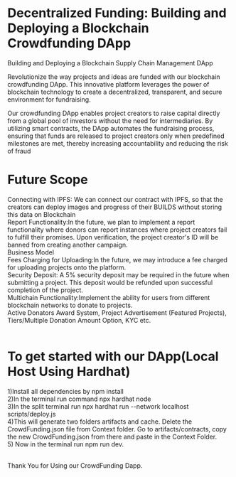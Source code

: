 
# Decentralized Funding: Building and Deploying a Blockchain Crowdfunding DApp

Building and Deploying a Blockchain Supply Chain Management DApp

Revolutionize the way projects and ideas are funded with our blockchain crowdfunding DApp. This innovative platform leverages the power of blockchain technology to create a decentralized, transparent, and secure environment for fundraising.

Our crowdfunding DApp enables project creators to raise capital directly from a global pool of investors without the need for intermediaries. By utilizing smart contracts, the DApp automates the fundraising process, ensuring that funds are released to project creators only when predefined milestones are met, thereby increasing accountability and reducing the risk of fraud

# Future Scope<br>
Connecting with IPFS: We can connect our contract with IPFS, so that the creators can deploy images and progress of their BUILDS without storing this data on Blockchain<br> 
Report Functionality:In the future, we plan to implement a report functionality where donors can report instances where project creators fail to fulfill their promises. Upon verification, the project creator's ID will be banned from creating another campaign.<br>
Business Model <br>
Fees Charging for Uploading:In the future, we may introduce a fee charged for uploading projects onto the platform.<br>
Security Deposit: A 5% security deposit may be required in the future when submitting a project. This deposit would be refunded upon successful completion of the project.<br>
Multichain Functionality:Implement the ability for users from different blockchain networks to donate to projects.<br>
Active Donators Award System, Project Advertisement (Featured Projects), Tiers/Multiple Donation Amount Option, KYC etc.<br><br>

# To get started with our DApp(Local Host Using Hardhat)
 1)Install all dependencies by npm install<br>
 2)In the terminal run command npx hardhat node<br>
 3)In the split terminal run npx hardhat run --network localhost scripts/deploy.js<br>
 4)This will generate two folders artifacts and cache. Delete the CrowdFunding.json file from Context folder. Go to artifacts/contracts, copy the new CrowdFunding.json from there and paste in the Context Folder.<br>
 5) Now in the terminal run npm run dev.<br><br>

Thank You for Using our CrowdFunding Dapp.


